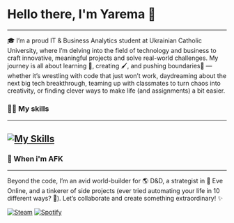 # Hello there, I'm Yarema 👋
---

🎓 I’m a proud IT & Business Analytics student at Ukrainian Catholic University, where I’m delving into the field of technology and business to craft innovative, meaningful projects and solve real-world challenges. My journey is all about learning 📖, creating 🖌️, and pushing boundaries🤜 — whether it’s wrestling with code that just won’t work, daydreaming about the next big tech breakthrough, teaming up with classmates to turn chaos into creativity, or finding clever ways to make life (and assignments) a bit easier.

### 🧑‍💻 My skills
---
[![My Skills](https://skillicons.dev/icons?i=js,ts,react,supabase,tailwind,nextjs,docker,git)](https://skillicons.dev)
---

### 🧙 When i'm AFK
---
Beyond the code, I’m an avid world-builder for 🌎 D&D, a strategist in 🚀 Eve Online, and a tinkerer of side projects (ever tried automating your life in 10 different ways? 🤖). Let’s collaborate and create something extraordinary! ✨


[![Steam](https://img.shields.io/badge/Steam-000000.svg?style=for-the-badge&logo=Steam&logoColor=white)](https://steamcommunity.com/id/TheKotovski/)
[![Spotify](https://img.shields.io/badge/Spotify-1ED760.svg?style=for-the-badge&logo=Spotify&logoColor=white)](https://open.spotify.com/user/pmh0eqrj69rovpwdjk2e7jxs1?si=553a09ec6cc14d9f)
